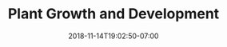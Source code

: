 ---
title: 'Plant Growth and Development'
date: 2018-11-14T19:02:50-07:00
draft: false
weight: 15
---